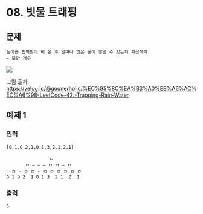 # 08. 빗물 트래핑
## 문제
```
높이를 입력받아 비 온 후 얼마나 많은 물이 쌓일 수 있는지 계산하라.
~ 모양 개수
```
![](https://velog.velcdn.com/images%2Fgoonerholic%2Fpost%2F47734c68-1b1c-4fc0-be3a-6665aabb70e3%2Fimage.png)

그림 출처: https://velog.io/@goonerholic/%EC%95%8C%EA%B3%A0%EB%A6%AC%EC%A6%98-LeetCode-42.-Trapping-Rain-Water

## 예제 1
### 입력
```
[0,1,0,2,1,0,1,3,2,1,2,1]

                ㅁ 
       ㅁ ~ ~ ~ ㅁ ㅁ ~ ㅁ
- ㅁ ~ ㅁ ㅁ ~ ㅁ ㅁ ㅁ ㅁ ㅁ ㅁ
0 1 0 2  1 0 1 3  2 1  2  1
```
### 출력
```
6
```
